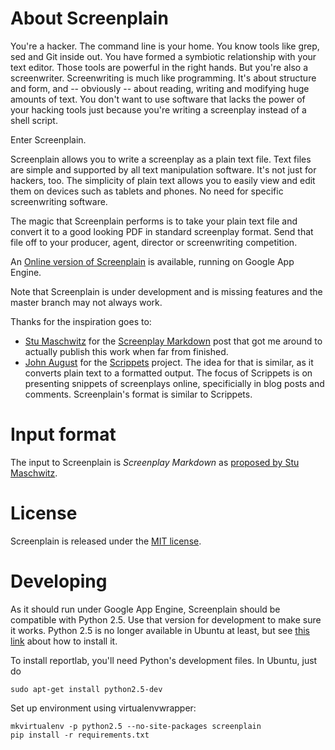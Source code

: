 About Screenplain
=================

You're a hacker. The command line is your home. You know tools like grep, sed
and Git inside out. You have formed a symbiotic relationship with your text
editor. Those tools are powerful in the right hands. But you're also a
screenwriter. Screenwriting is much like programming. It's about structure and
form, and -- obviously -- about reading, writing and modifying huge amounts of
text. You don't want to use software that lacks the power of your hacking
tools just because you're writing a screenplay instead of a shell script.

Enter Screenplain.

Screenplain allows you to write a screenplay as a plain text file. Text files
are simple and supported by all text manipulation software. It's not just for
hackers, too. The simplicity of plain text allows you to easily view and edit
them on devices such as tablets and phones. No need for specific screenwriting
software.

The magic that Screenplain performs is to take your plain text file and
convert it to a good looking PDF in standard screenplay format. Send that file
off to your producer, agent, director or screenwriting competition.

An [Online version of Screenplain](http://screenplain.appspot.com) is
available, running on Google App Engine.

Note that Screenplain is under development and is missing features and
the master branch may not always work.

Thanks for the inspiration goes to:

  * [Stu Maschwitz](http://prolost.com) for the [Screenplay Markdown](http://prolost.com/spmd)
    post that got me around to actually publish this work when far from finished.
  * [John August](http://johnaugust.com/) for the [Scrippets](http://scrippets.org/) project.
    The idea for that is similar, as it converts plain text to a formatted output. The focus of
    Scrippets is on presenting snippets of screenplays online, specificially in blog posts and
    comments. Screenplain's format is similar to Scrippets.

Input format
============

The input to Screenplain is *Screenplay Markdown* as [proposed by Stu Maschwitz](http://prolost.com/storage/downloads/spmd/SPMD_proposal.html).


License
=======

Screenplain is released under the [MIT license](http://www.opensource.org/licenses/mit-license.php).


Developing
==========

As it should run under Google App Engine, Screenplain should be
compatible with Python 2.5. Use that version for development to make
sure it works. Python 2.5 is no longer available in Ubuntu at least,
but see
[this link](http://kovshenin.com/archives/installing-python-2-5-on-ubuntu-linux-10-10/)
about how to install it.

To install reportlab, you'll need Python's development files. In
Ubuntu, just do

    sudo apt-get install python2.5-dev

Set up environment using virtualenvwrapper:

    mkvirtualenv -p python2.5 --no-site-packages screenplain
    pip install -r requirements.txt

